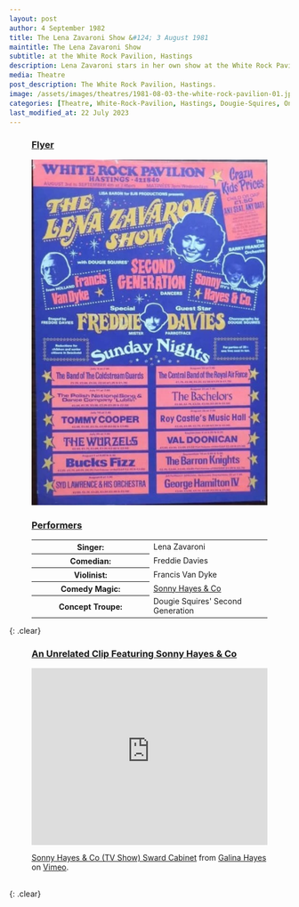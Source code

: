 ```yaml
---
layout: post
author: 4 September 1982
title: The Lena Zavaroni Show &#124; 3 August 1981
maintitle: The Lena Zavaroni Show
subtitle: at the White Rock Pavilion, Hastings
description: Lena Zavaroni stars in her own show at the White Rock Pavilion, Hastings.
media: Theatre
post_description: The White Rock Pavilion, Hastings.
image: /assets/images/theatres/1981-08-03-the-white-rock-pavilion-01.jpg
categories: [Theatre, White-Rock-Pavilion, Hastings, Dougie-Squires, OnThisDay3August]
last_modified_at: 22 July 2023
---
```


<figure class="fig1">
<h3 id="flyer"><a href="#flyer">Flyer</a></h3>
<a href="/assets/images/theatres/1981-08-03-the-white-rock-pavilion-01.jpg"><img src="/assets/images/theatres/1981-08-03-the-white-rock-pavilion-01.jpg" class="full-width zoom-in" /></a>
</figure>

<figure class="fig2">
<figcaption>
<h3 id="performers"><a href="#performers">Performers</a></h3>
</figcaption>
<table>
<tr><th style="width:50%;">Singer:</th><td style="width:50%;">Lena Zavaroni</td></tr>
<tr><th>Comedian:</th><td>Freddie Davies</td></tr>
<tr><th>Violinist:</th><td>Francis Van Dyke</td></tr>
<tr><th>Comedy Magic:</th><td><a href="#clip">Sonny Hayes & Co</a></td></tr>
<tr><th>Concept Troupe:</th><td>Dougie Squires' Second Generation</td></tr>
</table>
</figure>

{: .clear}

<figure class="fig3">
<h3 id="clip"><a href="#clip">An Unrelated Clip Featuring Sonny Hayes & Co</a></h3>
<div style="padding:75% 0 0 0;position:relative;"><iframe src="https://player.vimeo.com/video/254552240?h=a30414afeb" style="position:absolute;top:0;left:0;width:100%;height:100%;" frameborder="0" allow="autoplay; fullscreen; picture-in-picture" allowfullscreen></iframe></div><script src="https://player.vimeo.com/api/player.js"></script>
<p><a class="external-link" href="https://vimeo.com/254552240">Sonny Hayes &amp; Co (TV Show) Sward Cabinet</a> from <a class="external-link" href="https://vimeo.com/user8975082">Galina Hayes</a> on <a class="external-link" href="https://vimeo.com">Vimeo</a>.</p>
</figure>

<br />{: .clear}

